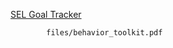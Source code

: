 [SEL Goal Tracker](https://cityyear.sharepoint.com/teams/lax/SitePages/SELgoal.aspx)


```pdf
		files/behavior_toolkit.pdf
```